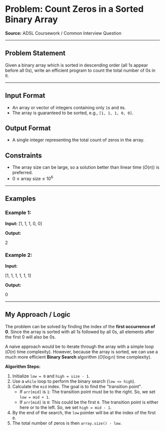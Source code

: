 # Problem: Count Zeros in a Sorted Binary Array

**Source:** ADSL Coursework / Common Interview Question

---

## Problem Statement

Given a binary array which is sorted in descending order (all 1s appear before all 0s), write an efficient program to count the total number of 0s in it.

---

## Input Format

* An array or vector of integers containing only `1`s and `0`s.
* The array is guaranteed to be sorted, e.g., `[1, 1, 1, 0, 0]`.

## Output Format

* A single integer representing the total count of zeros in the array.

## Constraints

* The array size can be large, so a solution better than linear time ($O(n)$) is preferred.
* $0 \le \text{array size} \le 10^6$

---

## Examples

### Example 1:

**Input:**
[1, 1, 1, 0, 0]


**Output:**

2


### Example 2:

**Input:**

[1, 1, 1, 1, 1, 1]


**Output:**

0


---

## My Approach / Logic

The problem can be solved by finding the index of the **first occurrence of 0**. Since the array is sorted with all 1s followed by all 0s, all elements after the first 0 will also be 0s.

A naive approach would be to iterate through the array with a simple loop ($O(n)$ time complexity). However, because the array is sorted, we can use a much more efficient **Binary Search** algorithm ($O(\log n)$ time complexity).

**Algorithm Steps:**
1.  Initialize `low = 0` and `high = size - 1`.
2.  Use a `while` loop to perform the binary search (`low <= high`).
3.  Calculate the `mid` index. The goal is to find the "transition point".
    * If `arr[mid]` is `1`: The transition point must be to the right. So, we set `low = mid + 1`.
    * If `arr[mid]` is `0`: This could be the first `0`. The transition point is either here or to the left. So, we set `high = mid - 1`.
4.  By the end of the search, the `low` pointer will be at the index of the first `0`.
5.  The total number of zeros is then `array.size() - low`.
